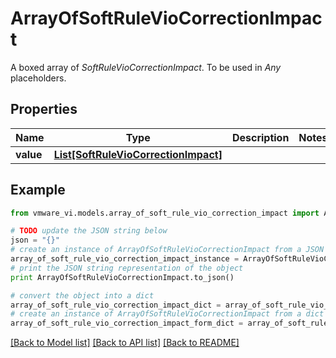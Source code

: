 # ArrayOfSoftRuleVioCorrectionImpact

A boxed array of *SoftRuleVioCorrectionImpact*. To be used in *Any* placeholders. 

## Properties
Name | Type | Description | Notes
------------ | ------------- | ------------- | -------------
**value** | [**List[SoftRuleVioCorrectionImpact]**](SoftRuleVioCorrectionImpact.md) |  | 

## Example

```python
from vmware_vi.models.array_of_soft_rule_vio_correction_impact import ArrayOfSoftRuleVioCorrectionImpact

# TODO update the JSON string below
json = "{}"
# create an instance of ArrayOfSoftRuleVioCorrectionImpact from a JSON string
array_of_soft_rule_vio_correction_impact_instance = ArrayOfSoftRuleVioCorrectionImpact.from_json(json)
# print the JSON string representation of the object
print ArrayOfSoftRuleVioCorrectionImpact.to_json()

# convert the object into a dict
array_of_soft_rule_vio_correction_impact_dict = array_of_soft_rule_vio_correction_impact_instance.to_dict()
# create an instance of ArrayOfSoftRuleVioCorrectionImpact from a dict
array_of_soft_rule_vio_correction_impact_form_dict = array_of_soft_rule_vio_correction_impact.from_dict(array_of_soft_rule_vio_correction_impact_dict)
```
[[Back to Model list]](../README.md#documentation-for-models) [[Back to API list]](../README.md#documentation-for-api-endpoints) [[Back to README]](../README.md)


